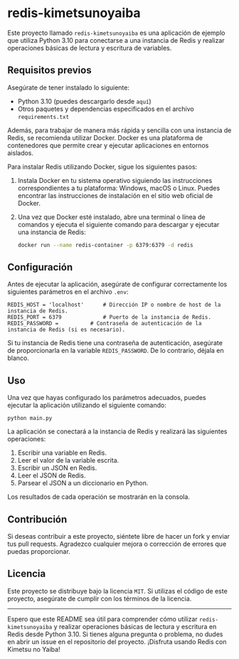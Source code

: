 # redis-kimetsunoyaiba

Este proyecto llamado `redis-kimetsunoyaiba` es una aplicación de ejemplo que utiliza Python 3.10 para conectarse a una instancia de Redis y realizar operaciones básicas de lectura y escritura de variables.

## Requisitos previos

Asegúrate de tener instalado lo siguiente:

- Python 3.10 (puedes descargarlo desde <code>aquí</code>)
- Otros paquetes y dependencias especificados en el archivo <code>requirements.txt</code>

Además, para trabajar de manera más rápida y sencilla con una instancia de Redis, se recomienda utilizar Docker. Docker es una plataforma de contenedores que permite crear y ejecutar aplicaciones en entornos aislados.

Para instalar Redis utilizando Docker, sigue los siguientes pasos:

1. Instala Docker en tu sistema operativo siguiendo las instrucciones correspondientes a tu plataforma: Windows, macOS o Linux. Puedes encontrar las instrucciones de instalación en el sitio web oficial de Docker.

2. Una vez que Docker esté instalado, abre una terminal o línea de comandos y ejecuta el siguiente comando para descargar y ejecutar una instancia de Redis:

   ```bash
   docker run --name redis-container -p 6379:6379 -d redis
   ```

## Configuración

Antes de ejecutar la aplicación, asegúrate de configurar correctamente los siguientes parámetros en el archivo <code>.env</code>:

```
REDIS_HOST = 'localhost'      # Dirección IP o nombre de host de la instancia de Redis.
REDIS_PORT = 6379             # Puerto de la instancia de Redis.
REDIS_PASSWORD =          # Contraseña de autenticación de la instancia de Redis (si es necesario).
```

Si tu instancia de Redis tiene una contraseña de autenticación, asegúrate de proporcionarla en la variable <code>REDIS_PASSWORD</code>. De lo contrario, déjala en blanco.

## Uso

Una vez que hayas configurado los parámetros adecuados, puedes ejecutar la aplicación utilizando el siguiente comando:

<code>python main.py</code>

La aplicación se conectará a la instancia de Redis y realizará las siguientes operaciones:

1. Escribir una variable en Redis.
2. Leer el valor de la variable escrita.
3. Escribir un JSON en Redis.
4. Leer el JSON de Redis.
5. Parsear el JSON a un diccionario en Python.

Los resultados de cada operación se mostrarán en la consola.

## Contribución

Si deseas contribuir a este proyecto, siéntete libre de hacer un fork y enviar tus pull requests. Agradezco cualquier mejora o corrección de errores que puedas proporcionar.

## Licencia

Este proyecto se distribuye bajo la licencia <code>MIT</code>. Si utilizas el código de este proyecto, asegúrate de cumplir con los términos de la licencia.

---

Espero que este README sea útil para comprender cómo utilizar <code>redis-kimetsunoyaiba</code> y realizar operaciones básicas de lectura y escritura en Redis desde Python 3.10. Si tienes alguna pregunta o problema, no dudes en abrir un issue en el repositorio del proyecto. ¡Disfruta usando Redis con Kimetsu no Yaiba!
